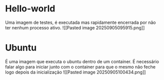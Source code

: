 
# Hello-world
Uma imagem de testes, é executada mas rapidamente encerrada por não ter nenhum processo ativo.
![[Pasted image 20250905095915.png]]

# Ubuntu
É uma imagem que executa o ubuntu dentro de um container. É necessário falar algo para iniciar junto com o container para que o mesmo não feche logo depois da inicialização 
![[Pasted image 20250905100434.png]]